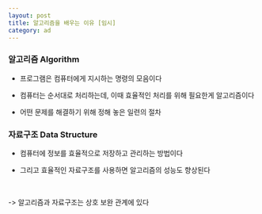 ```yaml
---
layout: post
title: 알고리즘을 배우는 이유 [임시]
category: ad
---
```


### 알고리즘 Algorithm

- 프로그램은 컴퓨터에게 지시하는 명령의 모음이다

- 컴퓨터는 순서대로 처리하는데, 이때 효율적인 처리를 위해 필요한게 알고리즘이다

- 어떤 문제를 해결하기 위해 정해 놓은 일련의 절차


### 자료구조 Data Structure

- 컴퓨터에 정보를 효율적으로 저장하고 관리하는 방법이다

- 그리고 효율적인 자료구조를 사용하면 알고리즘의 성능도 향상된다

&nbsp;

-> 알고리즘과 자료구조는 상호 보완 관계에 있다


